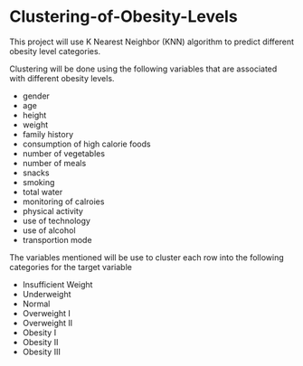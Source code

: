 # Clustering-of-Obesity-Levels

This project will use K Nearest Neighbor (KNN) algorithm to predict different obesity level categories. 

Clustering will be done using the following variables that are associated with different obesity levels. 

- gender
- age
- height
- weight
- family history
- consumption of high calorie foods
- number of vegetables
- number of meals
- snacks
- smoking
- total water
- monitoring of calroies
- physical activity
- use of technology
- use of alcohol
- transportion mode

The variables mentioned will be use to cluster each row into the following categories for the target variable

- Insufficient Weight
- Underweight
- Normal
- Overweight I
- Overweight II
- Obesity I
- Obesity II
- Obesity III

